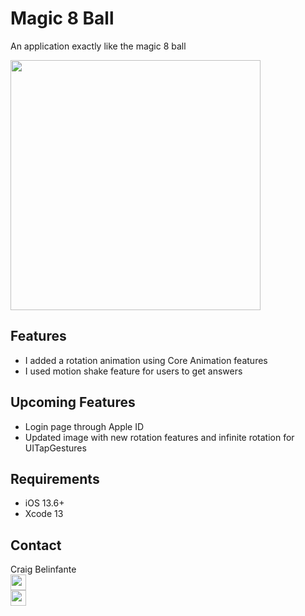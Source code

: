 # Magic 8 Ball
An application exactly like the magic 8 ball

<p align="row">
<img src= "https://media.giphy.com/media/XKnvtPe4TqGSu9xD5w/giphy.gif" width="400" >
</p>

## Features

- I added a rotation animation using Core Animation features  
- I used motion shake feature for users to get answers

## Upcoming Features

- Login page through Apple ID
- Updated image with new rotation features and infinite rotation for UITapGestures

## Requirements

- iOS 13.6+
- Xcode 13

## Contact

Craig Belinfante  
[ <img src="https://static.licdn.com/sc/h/al2o9zrvru7aqj8e1x2rzsrca" width="25"> ](https://www.linkedin.com/in/craigbelinfante/)  
[<img src="https://ssl.gstatic.com/ui/v1/icons/mail/rfr/gmail.ico" width="25">](mailto:craigbelinfante@gmail.com)
